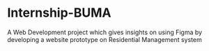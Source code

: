 # Internship-BUMA
 A Web Development project which gives insights on using Figma by developing a website prototype on Residential Management system
